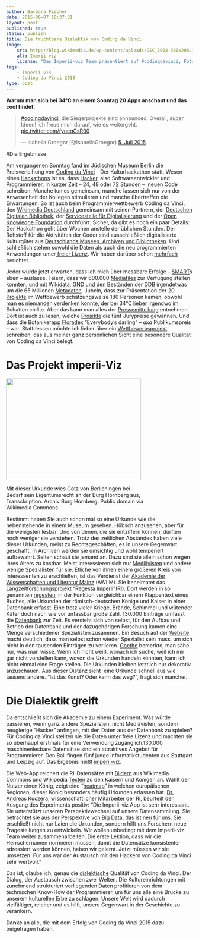 ```yaml
---
author: Barbara Fischer
date: 2015-06-07 10:37:31
layout: post
published: true
status: publish
title: Die fruchtbare Dialektik von Coding da Vinci
image: 
    src: http://blog.wikimedia.de/wp-content/uploads/DSC_3908-300x200.jpg
    alt: Imerii-viz
    license: "Das Imperii-viz Team präsentiert auf #codingdavinci, Foto <a href='https://creativecommons.org/licenses/by/3.0/de/'>CC BY</a> Coding da Vinci von Thomas Nitz"
tags:
    - imperii-vis
    - Coding da Vinci 2015
type: post
---
```

<p><strong>Warum man sich bei 34°C an einem Sonntag 20 Apps anschaut und das cool findet.</strong></p>

<div class="center-block">
<blockquote class="twitter-tweet center-block" lang="de"><p lang="de" dir="ltr"><a href="https://twitter.com/hashtag/codingdavinci?src=hash">#codingdavinci</a>, die Siegerprojekte sind announced. Overall, super Ideen! Ich freue mich darauf, wie es weitergeht. <a href="http://t.co/fyueqCsR00">pic.twitter.com/fyueqCsR00</a></p>&mdash; Isabella Groegor (@IsabellaGroegor) <a href="https://twitter.com/IsabellaGroegor/status/617771888836743168">5. Juli 2015</a></blockquote>
<script async src="//platform.twitter.com/widgets.js" charset="utf-8"></script>
</div>

#Die Ergebnisse
<p>Am vergangenen Sonntag fand im <a href="https://de.wikipedia.org/wiki/J%C3%BCdisches_Museum_Berlin">Jüdischen Museum Berlin</a> die Preisverleihung von <a href="http://codingdavinci.de/">Coding da Vinci</a> – Der Kulturhackathon statt. Wesen eines <a href="https://de.wikipedia.org/wiki/Hackathon">Hackathons</a> ist es, dass <a href="https://de.wikipedia.org/wiki/Hacker">Hacker</a>, also Softwareentwickler und Programmierer, in kurzer Zeit – 24, 48 oder 72 Stunden – &nbsp;neuen Code schreiben. Manche tun es gemeinsam, manche lassen sich nur von der Anwesenheit der Kollegen stimulieren und manche übertreffen die Erwartungen. So ist auch beim Programmierwettbewerb Coding da Vinci, den <a href="https://www.wikimedia.de/wiki/Hauptseite">Wikimedia Deutschland</a> gemeinsam mit seinen Partnern, der <a href="https://www.deutsche-digitale-bibliothek.de/?lang=en">Deutschen Digitalen Bibliothek</a>, der <a href="http://www.servicestelle-digitalisierung.de/">Servicestelle für Digitalisierung</a> und der <a href="http://okfn.de/">Open Knowledge Foundation</a> durchführt. Sicher, da gibt es noch ein paar Details: Der Hackathon geht über Wochen anstelle der üblichen Stunden. Der Rohstoff für die Aktivitäten der Coder sind ausschließlich digitalisierte Kulturgüter aus <a href="http://codingdavinci.de/daten/">Deutschlands Museen, Archiven und Bibliotheken</a>. Und schließlich stehen sowohl die Daten als auch die neu programmierten Anwendungen unter<a href="https://de.wikipedia.org/wiki/Freie_Lizenz"> freier Lizenz</a>. Wir haben darüber schon <a href="http://blog.wikimedia.de/2015/04/28/beschraenkt-euch-nicht-denkt-nach-vorne-coding-da-vinci-2015-startet-fulminant/">mehrfach</a> berichtet.</p>

<p>Jeder würde jetzt erwarten, dass ich mich über messbare Erfolge – <a href="https://de.wikipedia.org/wiki/SMART_(Projektmanagement)">SMART</a>s eben – auslasse. Feiern, dass wir 600.000 <a href="http://codingdavinci.de/daten/">Mediafiles</a> zur Verfügung stellen konnten, und mit <a href="https://www.wikidata.org/">Wikidata</a>, GND und den Beständen der<a href="https://www.deutsche-digitale-bibliothek.de/?lang=en"> DDB</a> irgendetwas um die 65 Millionen <a href="https://de.wikipedia.org/wiki/Metadaten">Metadaten</a>. Jubeln, dass zur Präsentation der 20 <a href="http://codingdavinci.de/projekte/">Projekte</a> im Wettbewerb schätzungsweise 180 Personen kamen, obwohl man es niemanden verdenken konnte, der bei 34°C lieber irgendwo im Schatten chillte. Aber das kann man alles der <a href="http://codingdavinci.de/downloads/pm-preisverleihung-2015.pdf">Pressemitteilung</a> entnehmen. Dort ist auch zu lesen, welche <a href="http://codingdavinci.de/#aktuelles">Projekte</a> die fünf Jurypreise gewannen. Und dass die Botanikerapp <a href="http://wesuku.de/floradex/www/">Floradex</a> “Everybody’s darling” – <i>aka</i> Publikumspreis – war.&nbsp;Stattdessen möchte ich lieber über ein <a href="http://codingdavinci.de/projekte/">Wettbewerbsprojekt</a> schreiben, das aus meiner ganz persönlichen Sicht eine besondere Qualität von Coding da Vinci belegt.</p>

<p><span id="more-22314"></span></p>

<h1>Das Projekt imperii-Viz</h1>

<div style="width: 374px" class="block-left"><a href="https://commons.wikimedia.org/wiki/File%3ALehensurkunde_G%C3%B6tz_von_Berlichingen_Burg_Hornberg.jpg"><img class="" src="https://upload.wikimedia.org/wikipedia/commons/c/c1/Lehensurkunde_G%C3%B6tz_von_Berlichingen_Burg_Hornberg.jpg" alt="" width="364" height="274"></a><p class="wp-caption-text">Mit dieser Urkunde wies Götz von Berlichingen bei Bedarf sein Eigentumsrecht an der Burg Hornberg aus, Transskription. Archiv Burg Hornberg. Public domain via Wikimedia Commons</p></div>

<p>Bestimmt haben Sie auch schon mal so eine Urkunde wie die nebenstehende in einem Museum gesehen. Hübsch anzusehen, aber für die wenigsten lesbar. Und von denen, die sie entziffern können, dürften noch weniger sie verstehen. Trotz des zeitlichen Abstandes haben viele dieser Urkunden, meist zu Rechtsgeschäften, es in unsere Gegenwart geschafft. In Archiven werden sie umsichtig und wohl temperiert aufbewahrt. Selten schaut sie jemand an. Dazu sind sie allein schon wegen ihres Alters zu kostbar. Meist interessieren sich nur <a href="https://de.wikipedia.org/wiki/Medi%C3%A4vistik">Mediävisten</a> und andere wenige Spezialisten für sie. Etliche von ihnen einem größeren Kreis von Interessenten zu erschließen, ist das Verdienst der <a href="https://de.wikipedia.org/wiki/Akademie_der_Wissenschaften_und_der_Literatur_Mainz">Akademie der Wissenschaften und Literatur Mainz</a> (AWLM). Sie beheimatet das Langzeitforschungsprojekt “<a href="https://de.wikipedia.org/wiki/Regesta_Imperii">Regesta Imperii</a>”(RI). Dort werden in so genannten <a href="https://de.wikipedia.org/wiki/Regest">regesten</a>, in der Funktion vergleichbar einem Klappentext eines Buches, alle Urkunden der römisch-deutschen Könige und Kaiser in einer Datenbank erfasst. Eine trotz vieler Kriege, Brände, Schimmel und wütender Käfer doch nach wie vor unfassbar große Zahl. 130.000 Einträge umfasst die <a href="http://www.regesta-imperii.de/regesten/suche.html">Datenbank</a> zur Zeit. Es versteht sich von selbst, für den Aufbau und Betrieb der Datenbank und der dazugehörigen Forschung kamen eine Menge verschiedener Spezialisten zusammen. Ein Besuch auf der <a href="http://www.regesta-imperii.de/startseite.html">Website</a> macht deutlich, dass man selbst schon wieder Spezialist sein muss, um sich nicht in den tausenden Einträgen zu verlieren. <a href="https://de.wikiquote.org/wiki/Johann_Wolfgang_von_Goethe#Briefe_und_Gespr.C3.A4che">Goethe</a> bemerkte, man sähe nur, was man wisse. Wenn ich nicht weiß, wonach ich suche, weil ich mir gar nicht vorstellen kann, wovon die Urkunden handeln könnten, kann ich nicht einmal eine Frage stellen. Die Urkunden bleiben letztlich nur dekorativ anzuschauen. Aus dieser Distanz sieht &nbsp;eine Urkunde schnell aus wie tausend andere. “Ist das Kunst? Oder kann das weg?”, fragt sich mancher.</p>

<h1>Die Dialektik greift</h1>

<p>Da entschließt sich die Akademie&nbsp;zu einem Experiment. Was würde passieren, wenn ganz andere Spezialisten, nicht Mediävisten, sondern neugierige “Hacker” anfingen, mit den Daten aus der Datenbank zu&nbsp;spielen? Für Coding da Vinci stellten sie die Daten unter freie Lizenz und machten sie so überhaupt erstmals für eine Verwendung zugänglich.130.000 maschinenlesbare Datensätze sind ein attraktives Angebot für Programmierer. Den Ball fingen fünf junge Informatikstudenten aus Stuttgart und Leipzig auf. Das Ergebnis heißt <a href="http://imperii-viz.de/">imperii-viz</a>.</p>

<p>Die Web-App reichert die RI-Datensätze mit <a href="https://commons.wikimedia.org/wiki/File%3AKonrad_III_Miniatur_13_Jahrhundert.jpg">Bildern</a> aus Wikimedia Commons und Wikipedia <a href="https://de.wikipedia.org/wiki/Konrad_III._%28HRR%29">Texten</a> zu den Kaisern und Königen an. Wählt der Nutzer einen König, zeigt eine “<a href="https://de.wikipedia.org/wiki/Heatmap">heatmap</a>” in welchen europäischen Regionen, dieser König besonders häufig Urkunden erlassen hat. <a href="http://mittelalter.hypotheses.org/3492">Dr. Andreas Kuczera</a>, wissenschaftlicher Mitarbeiter der RI, beurteilt den Ausgang des Experiments positiv: “Die Imperii-viz App ist sehr interessant. Sie unterstützt unseren Perspektivwechsel auf unsere Datensammlung. Sie betrachtet sie aus der Perspektive von <a href="https://de.wikipedia.org/wiki/Big_Data">Big Data</a>, das ist neu für uns.&nbsp;Sie erschließt nicht nur Laien die Urkunden, sondern hilft uns Forschern neue Fragestellungen zu entwickeln. Wir wollen unbedingt mit dem Imperii-viz Team weiter zusammenarbeiten. Die erste Lektion, dass wir die Herrschernamen normieren müssen, damit die Datensätze konsistenter adressiert werden können, haben wir gelernt. Jetzt müssen wir sie umsetzen. Für uns war der Austausch mit den Hackern von Coding da Vinci sehr wertvoll.”</p>

<p>Das ist, glaube ich, genau die <a href="https://de.wikipedia.org/wiki/Dialektik">dialektische</a> Qualität von Coding da Vinci. Der Dialog, der Austausch zwischen zwei Welten. Die Kultureinrichtungen mit zunehmend strukturiert vorliegenden Daten profitieren von dem technischen Know-How der Programmierer, um für uns alle eine Brücke zu unserem kulturellen Erbe zu schlagen. Unsere Welt wird dadurch vielfältiger, reicher und es hilft, unsere Gegenwart in der Geschichte zu verankern.</p>

<p><strong>Danke</strong> an alle, die mit dem Erfolg von Coding da Vinci 2015 dazu beigetragen haben.</p>